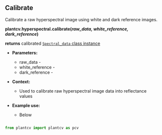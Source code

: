 ## Calibrate

Calibrate a raw hyperspectral image using white and dark reference images. 

**plantcv.hyperspectral.calibrate(*raw_data, white_reference, dark_reference*)**

**returns** calibrated [`Spectral_data` class instance](Spectral_data.md) 

- **Parameters:**
    - raw_data -
    - white_reference -
    - dark_reference - 

- **Context:**
    - Used to calibrate raw hyperspectral image data into reflectance values
- **Example use:**
    - Below
    


```python

from plantcv import plantcv as pcv


```

